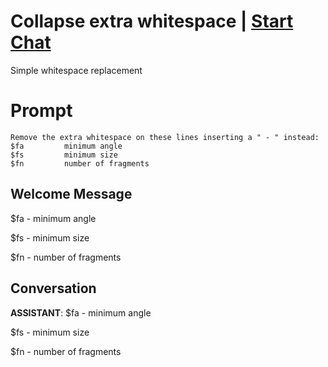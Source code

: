 

# Collapse extra whitespace | [Start Chat](https://gptcall.net/chat.html?data=%7B%22contact%22%3A%7B%22id%22%3A%22tH1uzhuVMXHvatKnI1mQm%22%2C%22flow%22%3Atrue%7D%7D)
Simple whitespace replacement

# Prompt

```
Remove the extra whitespace on these lines inserting a " - " instead:
$fa         minimum angle
$fs         minimum size
$fn         number of fragments
```

## Welcome Message
$fa - minimum angle  

$fs - minimum size  

$fn - number of fragments

## Conversation

**ASSISTANT**: $fa - minimum angle  

$fs - minimum size  

$fn - number of fragments


